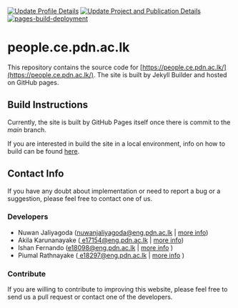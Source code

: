
[![Update Profile Details](https://github.com/cepdnaclk/people.ce.pdn.ac.lk/actions/workflows/daily.yml/badge.svg)](https://github.com/cepdnaclk/people.ce.pdn.ac.lk/actions/workflows/daily.yml)
[![Update Project and Publication Details](https://github.com/cepdnaclk/people.ce.pdn.ac.lk/actions/workflows/update_projects_n_publications.yml/badge.svg)](https://github.com/cepdnaclk/people.ce.pdn.ac.lk/actions/workflows/update_projects_n_publications.yml)
[![pages-build-deployment](https://github.com/cepdnaclk/people.ce.pdn.ac.lk/actions/workflows/pages/pages-build-deployment/badge.svg)](https://github.com/cepdnaclk/people.ce.pdn.ac.lk/actions/workflows/pages/pages-build-deployment)
# people.ce.pdn.ac.lk

This repository contains the source code for [https://people.ce.pdn.ac.lk/](https://people.ce.pdn.ac.lk/). The site is built by Jekyll Builder and hosted on GitHub pages.

## Build Instructions

Currently, the site is built by GitHub Pages itself once there is commit to the _main_ branch.

If you are interested in build the site in a local environment, info on how to build can be found [here](https://people.ce.pdn.ac.lk/documentation/run-locally/).

## Contact Info

If you have any doubt about implementation or need to report a bug or a suggestion, please feel free to contact one of us.

### Developers

- Nuwan Jaliyagoda (<a href="mailto:nuwanjaliyagoda@eng.pdn.ac.lk">nuwanjaliyagoda@eng.pdn.ac.lk</a> | <a href="https://people.ce.pdn.ac.lk/students/e15/140/">more info</a>)
- Akila Karunanayake (<a href="mailto:
e17154@eng.pdn.ac.lk">
e17154@eng.pdn.ac.lk</a> | <a href="https://people.ce.pdn.ac.lk/students/e17/154/">more info</a>)
- Ishan Fernando (<a href="mailto:e18098@eng.pdn.ac.lk">e18098@eng.pdn.ac.lk</a> | <a href="https://people.ce.pdn.ac.lk/students/e18/098/">more info</a> )
- Piumal Rathnayake (<a href="mailto:
e18297@eng.pdn.ac.lk">
e18297@eng.pdn.ac.lk</a> | <a href="https://people.ce.pdn.ac.lk/students/e18/297/">more info</a> )
### Contribute

If you are willing to contribute to improving this website, please feel free to send us a pull request or contact one of the developers.
